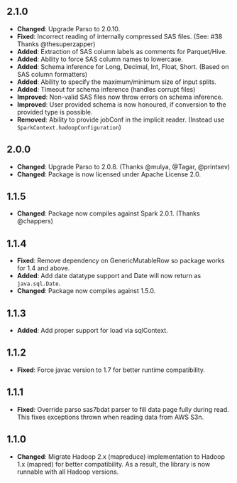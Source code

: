 ## 2.1.0

- **Changed**: Upgrade Parso to 2.0.10.
- **Fixed**: Incorrect reading of internally compressed SAS files. (See: #38 Thanks @thesuperzapper)
- **Added**: Extraction of SAS column labels as comments for Parquet/Hive.
- **Added**: Ability to force SAS column names to lowercase.
- **Added**: Schema inference for Long, Decimal, Int, Float, Short. (Based on SAS column formatters)
- **Added**: Ability to specify the maximum/minimum size of input splits.
- **Added**: Timeout for schema inference (handles corrupt files)
- **Improved**: Non-valid SAS files now throw errors on schema inference.
- **Improved**: User provided schema is now honoured, if conversion to the provided type is possible.
- **Removed**: Ability to provide jobConf in the implicit reader. (Instead use `SparkContext.hadoopConfiguration`)

## 2.0.0

- **Changed**: Upgrade Parso to 2.0.8. (Thanks @mulya, @Tagar, @printsev)
- **Changed**: Package is now licensed under Apache License 2.0.

## 1.1.5

- **Changed**: Package now compiles against Spark 2.0.1. (Thanks @chappers)

## 1.1.4

- **Fixed**: Remove dependency on GenericMutableRow so package works for 1.4 and above.
- **Added**: Add date datatype support and Date will now return as `java.sql.Date`.
- **Changed**: Package now compiles against 1.5.0.

## 1.1.3

- **Added**: Add proper support for load via sqlContext.

## 1.1.2

- **Fixed**: Force javac version to 1.7 for better runtime compatibility.

## 1.1.1

- **Fixed**: Override parso sas7bdat parser to fill data page fully during read. This fixes exceptions
  thrown when reading data from AWS S3n.

## 1.1.0

- **Changed**: Migrate Hadoop 2.x (mapreduce) implementation to Hadoop 1.x (mapred) for better compatibility.
  As a result, the library is now runnable with all Hadoop versions.
